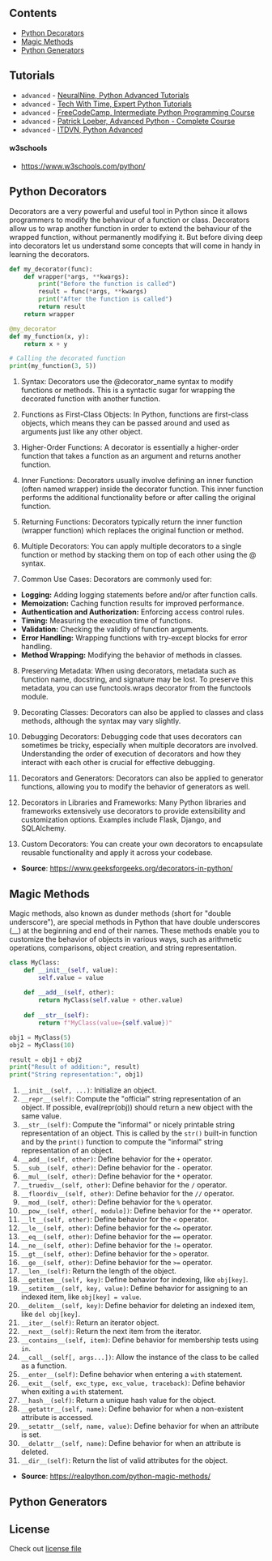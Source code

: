## Contents

- [Python Decorators](#python-decorators)
- [Magic Methods](#magic-methods)
- [Python Generators](#python-generators)

## Tutorials

- `advanced` - [NeuralNine, Python Advanced Tutorials](https://www.youtube.com/watch?v=KSiRzuSx120&list=PL7yh-TELLS1FuqLSjl5bgiQIEH25VEmIc&index=2)
- `advanced` - [Tech With Time, Expert Python Tutorials](https://www.youtube.com/watch?v=mclfteWlT2Q&list=PLzMcBGfZo4-kwmIcMDdXSuy_wSqtU-xDP&index=1)
- `advanced` - [FreeCodeCamp, Intermediate Python Programming Course](https://www.youtube.com/watch?v=HGOBQPFzWKo&t=3178s)
- `advanced` - [Patrick Loeber, Advanced Python - Complete Course](https://www.youtube.com/watch?v=RQ6Ur_T0G3Y&list=PLqnslRFeH2UqLwzS0AwKDKLrpYBKzLBy2&index=20)
- `advanced` - [ITDVN, Python Advanced](https://www.youtube.com/watch?v=UohnrnZZ0w0&list=PLvItDmb0sZw-j1dHo76Yhhb5aD48DmUZu)

#### w3schools
- https://www.w3schools.com/python/

## Python Decorators

Decorators are a very powerful and useful tool in Python since it allows programmers to modify the behaviour of a function or class. Decorators allow us to wrap another function in order to extend the behaviour of the wrapped function, without permanently modifying it. But before diving deep into decorators let us understand some concepts that will come in handy in learning the decorators.

```python
def my_decorator(func):
    def wrapper(*args, **kwargs):
        print("Before the function is called")
        result = func(*args, **kwargs)
        print("After the function is called")
        return result
    return wrapper

@my_decorator
def my_function(x, y):
    return x + y

# Calling the decorated function
print(my_function(3, 5))
```

1. Syntax: Decorators use the @decorator_name syntax to modify functions or methods. This is a syntactic sugar for wrapping the decorated function with another function.

2. Functions as First-Class Objects: In Python, functions are first-class objects, which means they can be passed around and used as arguments just like any other object.

3. Higher-Order Functions: A decorator is essentially a higher-order function that takes a function as an argument and returns another function.

4. Inner Functions: Decorators usually involve defining an inner function (often named wrapper) inside the decorator function. This inner function performs the additional functionality before or after calling the original function.

5. Returning Functions: Decorators typically return the inner function (wrapper function) which replaces the original function or method.

6. Multiple Decorators: You can apply multiple decorators to a single function or method by stacking them on top of each other using the @ syntax.

7. Common Use Cases: Decorators are commonly used for:
- **Logging:** Adding logging statements before and/or after function calls.
- **Memoization:** Caching function results for improved performance.
- **Authentication and Authorization:** Enforcing access control rules.
- **Timing:** Measuring the execution time of functions.
- **Validation:** Checking the validity of function arguments.
- **Error Handling:** Wrapping functions with try-except blocks for error handling.
- **Method Wrapping:** Modifying the behavior of methods in classes.

8. Preserving Metadata: When using decorators, metadata such as function name, docstring, and signature may be lost. To preserve this metadata, you can use functools.wraps decorator from the functools module.

9. Decorating Classes: Decorators can also be applied to classes and class methods, although the syntax may vary slightly.

10. Debugging Decorators: Debugging code that uses decorators can sometimes be tricky, especially when multiple decorators are involved. Understanding the order of execution of decorators and how they interact with each other is crucial for effective debugging.

11. Decorators and Generators: Decorators can also be applied to generator functions, allowing you to modify the behavior of generators as well.

12. Decorators in Libraries and Frameworks: Many Python libraries and frameworks extensively use decorators to provide extensibility and customization options. Examples include Flask, Django, and SQLAlchemy.

13. Custom Decorators: You can create your own decorators to encapsulate reusable functionality and apply it across your codebase.

- **Source**: https://www.geeksforgeeks.org/decorators-in-python/

## Magic Methods

Magic methods, also known as dunder methods (short for "double underscore"), are special methods in Python that have double underscores (__) at the beginning and end of their names. These methods enable you to customize the behavior of objects in various ways, such as arithmetic operations, comparisons, object creation, and string representation.

```python
class MyClass:
    def __init__(self, value):
        self.value = value
    
    def __add__(self, other):
        return MyClass(self.value + other.value)
    
    def __str__(self):
        return f"MyClass(value={self.value})"

obj1 = MyClass(5)
obj2 = MyClass(10)

result = obj1 + obj2
print("Result of addition:", result)
print("String representation:", obj1)  
```

1. `__init__(self, ...)`: Initialize an object.
2. `__repr__(self)`: Compute the "official" string representation of an object. If possible, eval(repr(obj)) should return a new object with the same value.
3. `__str__(self)`: Compute the "informal" or nicely printable string representation of an object. This is called by the `str()` built-in function and by the `print()` function to compute the "informal" string representation of an object.
4. `__add__(self, other)`: Define behavior for the `+` operator.
5. `__sub__(self, other)`: Define behavior for the `-` operator.
6. `__mul__(self, other)`: Define behavior for the `*` operator.
7. `__truediv__(self, other)`: Define behavior for the `/` operator.
8. `__floordiv__(self, other)`: Define behavior for the `//` operator.
9. `__mod__(self, other)`: Define behavior for the `%` operator.
10. `__pow__(self, other[, modulo])`: Define behavior for the `**` operator.
11. `__lt__(self, other)`: Define behavior for the `<` operator.
12. `__le__(self, other)`: Define behavior for the `<=` operator.
13. `__eq__(self, other)`: Define behavior for the `==` operator.
14. `__ne__(self, other)`: Define behavior for the `!=` operator.
15. `__gt__(self, other)`: Define behavior for the `>` operator.
16. `__ge__(self, other)`: Define behavior for the `>=` operator.
17. `__len__(self)`: Return the length of the object.
18. `__getitem__(self, key)`: Define behavior for indexing, like `obj[key]`.
19. `__setitem__(self, key, value)`: Define behavior for assigning to an indexed item, like `obj[key] = value`.
20. `__delitem__(self, key)`: Define behavior for deleting an indexed item, like `del obj[key]`.
21. `__iter__(self)`: Return an iterator object.
22. `__next__(self)`: Return the next item from the iterator.
23. `__contains__(self, item)`: Define behavior for membership tests using `in`.
24. `__call__(self[, args...])`: Allow the instance of the class to be called as a function.
25. `__enter__(self)`: Define behavior when entering a `with` statement.
26. `__exit__(self, exc_type, exc_value, traceback)`: Define behavior when exiting a `with` statement.
27. `__hash__(self)`: Return a unique hash value for the object.
28. `__getattr__(self, name)`: Define behavior for when a non-existent attribute is accessed.
29. `__setattr__(self, name, value)`: Define behavior for when an attribute is set.
30. `__delattr__(self, name)`: Define behavior for when an attribute is deleted.
31. `__dir__(self)`: Return the list of valid attributes for the object.

- **Source**: https://realpython.com/python-magic-methods/

## Python Generators

## License

Check out [license file](LICENSE)